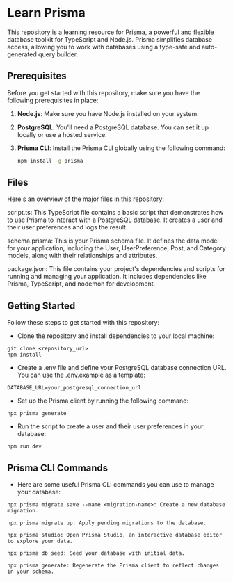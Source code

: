 # Learn Prisma

This repository is a learning resource for Prisma, a powerful and flexible database toolkit for TypeScript and Node.js. Prisma simplifies database access, allowing you to work with databases using a type-safe and auto-generated query builder.

## Prerequisites

Before you get started with this repository, make sure you have the following prerequisites in place:

1. **Node.js**: Make sure you have Node.js installed on your system.

2. **PostgreSQL**: You'll need a PostgreSQL database. You can set it up locally or use a hosted service.

3. **Prisma CLI**: Install the Prisma CLI globally using the following command:

   ```bash
   npm install -g prisma

## Files
Here's an overview of the major files in this repository:

script.ts: This TypeScript file contains a basic script that demonstrates how to use Prisma to interact with a PostgreSQL database. It creates a user and their user preferences and logs the result.

schema.prisma: This is your Prisma schema file. It defines the data model for your application, including the User, UserPreference, Post, and Category models, along with their relationships and attributes.

package.json: This file contains your project's dependencies and scripts for running and managing your application. It includes dependencies like Prisma, TypeScript, and nodemon for development.

## Getting Started
Follow these steps to get started with this repository:
- Clone the repository and install dependencies to your local machine:
```
git clone <repository_url>
npm install
```

- Create a .env file and define your PostgreSQL database connection URL. You can use the .env.example as a template:

```
DATABASE_URL=your_postgresql_connection_url
```

- Set up the Prisma client by running the following command:
```
npx prisma generate
```

- Run the script to create a user and their user preferences in your database:
```
npm run dev
```


## Prisma CLI Commands
- Here are some useful Prisma CLI commands you can use to manage your database:
```
npx prisma migrate save --name <migration-name>: Create a new database migration.

npx prisma migrate up: Apply pending migrations to the database.

npx prisma studio: Open Prisma Studio, an interactive database editor to explore your data.

npx prisma db seed: Seed your database with initial data.

npx prisma generate: Regenerate the Prisma client to reflect changes in your schema.
```
